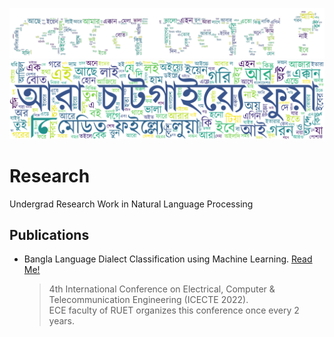 <!-- ![wordcloud](assets/kene_cholor_no_bg.png) -->

![wordcloud](assets/kene_cholor_wc.png)
![wordcloud](assets/ara.png)

<!-- ![wordcloud](assets/kene_cholor_wc_bg_2.png) -->

<!-- ![wordcloud](assets/localwc.png) -->

# Research

<!-- [![Google Scholar](https://img.shields.io/badge/Google%20Scholar-View%20Profile-blue?style=flat&logo=google-scholar)](https://scholar.google.com/citations?user=GIAwRq4AAAAJ) -->

<!-- [![Google Scholar](https://img.shields.io/badge/Google%20Scholar-View%20Profile-blue?style=flat&logo=google-scholar&logoColor=white&color=yellow)](https://scholar.google.com/citations?user=GIAwRq4AAAAJ) -->

Undergrad Research Work in Natural Language Processing

## Publications

- Bangla Language Dialect Classification using Machine Learning. [Read Me!](https://ieeexplore.ieee.org/abstract/document/10114552)
  > 4th International Conference on Electrical, Computer & Telecommunication Engineering (ICECTE 2022). <br> ECE faculty of RUET organizes this conference once every 2 years.
